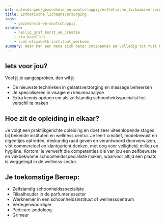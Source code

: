 ```yaml
---
url: opleidingen/gezondheid_en_maatschappij/esthetische_lichaamsverzorging.html
title: Esthetische lichaamsverzorging
tags:
    - gezondheid-en-maatschappij
scholen:
    - heilig_graf_kunst_en_creatie
    - kta_kapellen
    - sint-elisabeth-instituut_merksem
summary: Waar kan een mens zich beter ontspannen en volledig tot rust komen na een hectische dag dan in het wellness centrum? Vooral als hij onder handen genomen kan worden door een zelfbewuste schoonheidsspecialiste die net dat tikkeltje meer in huis heeft dankzij de opleiding Esthetische lichaamsverzorging.
---
```


## Iets voor jou?

Voel jij je aangesproken, dan wil jij:

* De nieuwste technieken in gelaatsverzorging en massage beheersen
* Je specialiseren in visagie en kleurenanalyse
* Extra kennis opdoen om als zelfstandig schoonheidsspecialist het verschil te maken

## Hoe zit de opleiding in elkaar?

Je volgt een praktijkgerichte opleiding en doet zeer uiteenlopende stages bij bekende instituten en wellness centra. Je leert creatief, modebewust en eigentijds optreden, deskundig raad geven en verantwoord doorverwijzen, vlot commercieel en klantgericht denken, met oog voor veiligheid, milieu en hygiëne. Kortom: je verwerft die competenties die van jou een zelfbewuste en vakbekwame schoonheidsspecialiste maken, waarvoor altijd een plaats is weggelegd in de wellness sector.

## Je toekomstige Beroep:

* Zelfstandig schoonheidsspecialiste
* Filiaalhouder in de parfumeriesector
* Werknemer in een schoonheidsinstituut of wellnesscentrum
* Vertegenwoordiger
* Pedicure-podoloog
* Grimeur